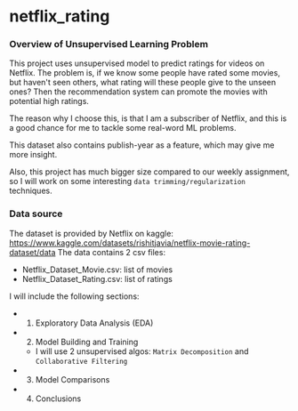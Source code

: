 # netflix_rating

### Overview of Unsupervised Learning Problem

This project uses unsupervised model to predict ratings for videos on Netflix. The problem is, if we know some people have rated some movies, but haven't seen others, what rating will these people give to the unseen ones? Then the recommendation system can promote the movies with potential high ratings.

The reason why I choose this, is that I am a subscriber of Netflix, and this is a good chance for me to tackle some real-word ML problems. 

This dataset also contains publish-year as a feature, which may give me more insight.

Also, this project has much bigger size compared to our weekly assignment, so I will work on some interesting `data trimming/regularization` techniques.



### Data source

The dataset is provided by Netflix on kaggle: https://www.kaggle.com/datasets/rishitjavia/netflix-movie-rating-dataset/data
The data contains 2 csv files:
- Netflix_Dataset_Movie.csv: list of movies
- Netflix_Dataset_Rating.csv: list of ratings



I will include the following sections:
- 1. Exploratory Data Analysis (EDA)
- 2. Model Building and Training
  - I will use 2 unsupervised algos: `Matrix Decomposition` and `Collaborative Filtering`
- 3. Model Comparisons
- 4. Conclusions
